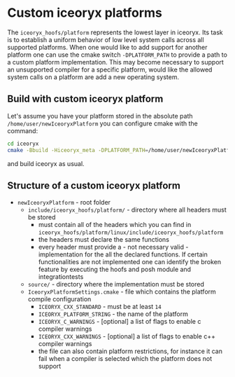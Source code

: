 # Custom iceoryx platforms

The `iceoryx_hoofs/platform` represents the lowest layer in iceoryx. Its task is to establish
a uniform behavior of low level system calls across all supported platforms. When one would like
to add support for another platform one can use the cmake switch `-DPLATFORM_PATH` to provide
a path to a custom platform implementation.
This may become necessary to support an unsupported compiler for a specific
platform, would like the allowed system calls on a platform are add a new operating system.

## Build with custom iceoryx platform

Let's assume you have your platform stored in the absolute path `/home/user/newIceoryxPlatform`
you can configure cmake with the command:
```sh
cd iceoryx
cmake -Bbuild -Hiceoryx_meta -DPLATFORM_PATH=/home/user/newIceoryxPlatform
```
and build iceoryx as usual.

## Structure of a custom iceoryx platform

 * `newIceoryxPlatform` - root folder
     * `include/iceoryx_hoofs/platform/` - directory where all headers must be stored
        * must contain all of the headers which you can find in
         `iceoryx_hoofs/platform/linux/include/iceoryx_hoofs/platform`
        * the headers must declare the same functions
        * every header must provide a - not necessary valid - implementation for the all the
          declared functions. If certain functionalities are not implemented one can identify
          the broken feature by executing the hoofs and posh module and integrationtests
     * `source/` - directory where the implementation must be stored
     * `IceoryxPlatformSettings.cmake` - file which contains the platform compile configuration
        * `ICEORYX_CXX_STANDARD` - must be at least `14`
        * `ICEORYX_PLATFORM_STRING` - the name of the platform
        * `ICEORYX_C_WARNINGS` - [optional] a list of flags to enable c compiler warnings
        * `ICEORYX_CXX_WARNINGS` - [optional] a list of flags to enable c++ compiler warnings
        * the file can also contain platform restrictions, for instance it can fail when a 
          compiler is selected which the platform does not support
